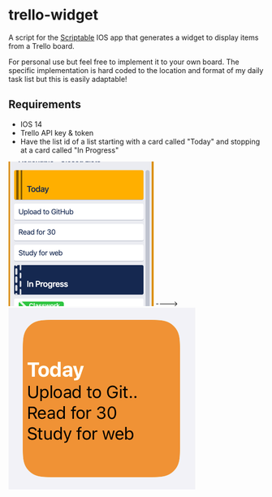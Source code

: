 # trello-widget
A script for the [Scriptable](scriptable.app) IOS app that generates a widget to display items from a Trello board.

For personal use but feel free to implement it to your own board. The specific implementation is hard coded to the location and format of my daily task list but this is easily adaptable!

## Requirements
- IOS 14
- Trello API key & token
- Have the list id of a list starting with a card called "Today" and stopping at a card called "In Progress"

![List](screenshots/list.png) ----> ![Widget](screenshots/scriptable_widget.png)
